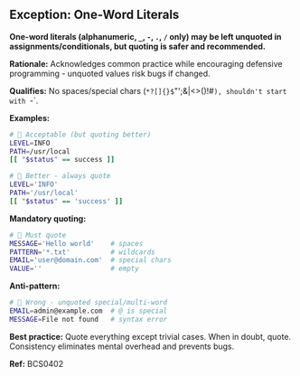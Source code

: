 ## Exception: One-Word Literals

**One-word literals (alphanumeric, `_`, `-`, `.`, `/` only) may be left unquoted in assignments/conditionals, but quoting is safer and recommended.**

**Rationale:** Acknowledges common practice while encouraging defensive programming - unquoted values risk bugs if changed.

**Qualifies:** No spaces/special chars (`*?[]{}$`"'\;&|<>()!#`), shouldn't start with `-`.

**Examples:**
```bash
#  Acceptable (but quoting better)
LEVEL=INFO
PATH=/usr/local
[[ "$status" == success ]]

#  Better - always quote
LEVEL='INFO'
PATH='/usr/local'
[[ "$status" == 'success' ]]
```

**Mandatory quoting:**
```bash
#  Must quote
MESSAGE='Hello world'    # spaces
PATTERN='*.txt'          # wildcards
EMAIL='user@domain.com'  # special chars
VALUE=''                 # empty
```

**Anti-pattern:**
```bash
#  Wrong - unquoted special/multi-word
EMAIL=admin@example.com  # @ is special
MESSAGE=File not found   # syntax error
```

**Best practice:** Quote everything except trivial cases. When in doubt, quote. Consistency eliminates mental overhead and prevents bugs.

**Ref:** BCS0402
